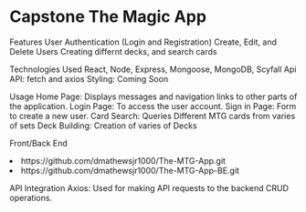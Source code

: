 # Capstone The Magic App



Features
User Authentication (Login and Registration)
Create, Edit, and Delete Users
Creating differnt decks, and search cards


Technologies Used
React, Node, Express, Mongoose, MongoDB, Scyfall Api
API: fetch and axios
Styling: Coming Soon



Usage
Home Page:
Displays messages and navigation links to other parts of the application.
Login Page:
To access the user account.
Sign in Page:
Form to create a new user.
Card Search: 
Queries Different MTG cards from varies of sets
Deck Building:
Creation of varies of Decks

Front/Back End 
<li>https://github.com/dmathewsjr1000/The-MTG-App.git</li>
<li>https://github.com/dmathewsjr1000/The-MTG-App-BE.git</li>


API Integration
Axios: Used for making API requests to the backend CRUD operations.






